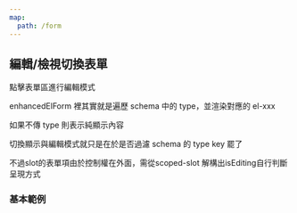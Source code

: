 ```yaml
---
map:
  path: /form
---
```


## 編輯/檢視切換表單

點擊表單區進行編輯模式

enhancedElForm 裡其實就是遍歷 schema 中的 type，並渲染對應的 el-xxx

如果不傳 type 則表示純顯示內容

切換顯示與編輯模式就只是在於是否過濾 schema 的 type key 罷了

不過slot的表單項由於控制權在外面，需從scoped-slot 解構出isEditing自行判斷呈現方式

### 基本範例

<demo 
  src="../components/form/editableForm.vue"
  title="editable form"
  desc="點擊進入輸入模式的表單">
</demo>

<API src="../components/EnhancedElForm.vue" lang="zh"></API>
